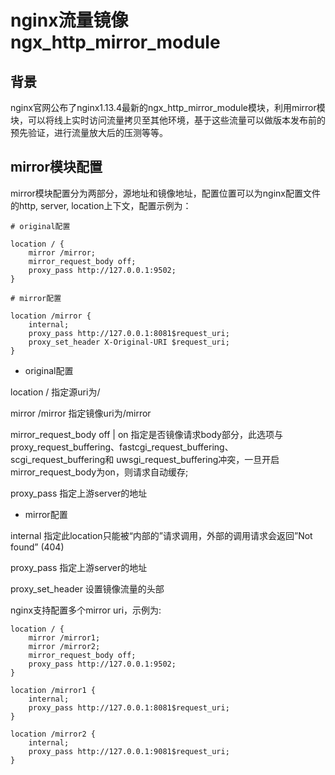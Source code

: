 # nginx流量镜像ngx_http_mirror_module

## 背景

nginx官网公布了nginx1.13.4最新的ngx_http_mirror_module模块，利用mirror模块，可以将线上实时访问流量拷贝至其他环境，基于这些流量可以做版本发布前的预先验证，进行流量放大后的压测等等。

## mirror模块配置

mirror模块配置分为两部分，源地址和镜像地址，配置位置可以为nginx配置文件的http, server, location上下文，配置示例为：

```
# original配置

location / {
    mirror /mirror;
    mirror_request_body off;
    proxy_pass http://127.0.0.1:9502;
}
```

```
# mirror配置

location /mirror {
    internal;
    proxy_pass http://127.0.0.1:8081$request_uri;
    proxy_set_header X-Original-URI $request_uri;
}
```

* original配置

location /                    指定源uri为/

mirror /mirror                指定镜像uri为/mirror

mirror_request_body off | on  指定是否镜像请求body部分，此选项与proxy_request_buffering、fastcgi_request_buffering、scgi_request_buffering和 uwsgi_request_buffering冲突，一旦开启mirror_request_body为on，则请求自动缓存;

proxy_pass                    指定上游server的地址

* mirror配置

internal                   指定此location只能被“内部的”请求调用，外部的调用请求会返回”Not found” (404)

proxy_pass                 指定上游server的地址

proxy_set_header           设置镜像流量的头部


nginx支持配置多个mirror uri，示例为:

```
location / {
    mirror /mirror1;
    mirror /mirror2;
    mirror_request_body off;
    proxy_pass http://127.0.0.1:9502;
}

location /mirror1 {
    internal;
    proxy_pass http://127.0.0.1:8081$request_uri;
}

location /mirror2 {
    internal;
    proxy_pass http://127.0.0.1:9081$request_uri;
}
```

